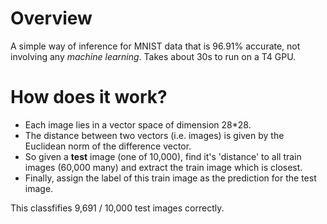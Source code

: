 # Overview
A simple way of inference for MNIST data that is 96.91% accurate, not involving any *machine learning*. Takes about 30s to run on a T4 GPU.

# How does it work?
+ Each image lies in a vector space of dimension 28*28. 
+ The distance between two vectors (i.e. images) is given by the Euclidean norm of the difference vector.
+ So given a **test** image (one of 10,000), find it's 'distance' to all train images (60,000 many) and extract the train image which is closest.
+ Finally, assign the label of this train image as the prediction for the test image.

This classfifies 9,691 / 10,000 test images correctly.
